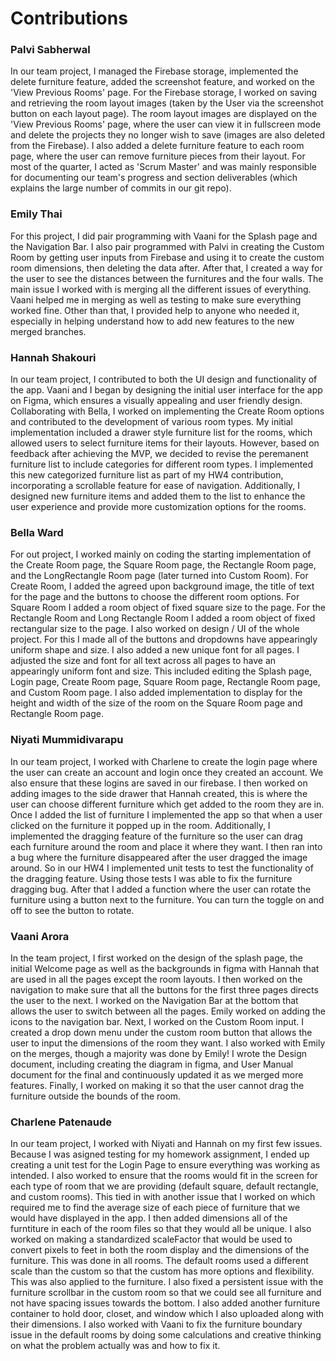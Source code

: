 # Contributions
### Palvi Sabherwal
In our team project, I managed the Firebase storage, implemented the delete furniture feature, added the screenshot feature, and worked on the 'View Previous Rooms' page. For the Firebase storage, I worked on saving and retrieving the room layout images (taken by the User via the screenshot button on each layout page). The room layout images are displayed on the 'View Previous Rooms' page, where the user can view it in fullscreen mode and delete the projects they no longer wish to save (images are also deleted from the Firebase). I also added a delete furniture feature to each room page, where the user can remove furniture pieces from their layout. For most of the quarter, I acted as 'Scrum Master' and was mainly responsible for documenting our team's progress and section deliverables (which explains the large number of commits in our git repo). 

### Emily Thai
For this project, I did pair programming with Vaani for the Splash page and the Navigation Bar. I also pair programmed with Palvi in creating the Custom Room by getting user inputs from Firebase and using it to create the custom room dimensions, then deleting the data after. After that, I created a way for the user to see the distances between the furnitures and the four walls. The main issue I worked with is merging all the different issues of everything. Vaani helped me in merging as well as testing to make sure everything worked fine. Other than that, I provided help to anyone who needed it, especially in helping understand how to add new features to the new merged branches.

### Hannah Shakouri
In our team project, I contributed to both the UI design and functionality of the app. Vaani and I began by designing the initial user interface for the app on Figma, which ensures a visually appealing and user friendly design. Collaborating with Bella, I worked on implementing the Create Room options and contributed to the development of various room types. My initial implementation included a drawer style furniture list for the rooms, which allowed users to select furniture items for their layouts. However, based on feedback after achieving the MVP, we decided to revise the peremanent furniture list to include categories for different room types. I implemented this new categorized furniture list as part of my HW4 contribution, incorporating a scrollable feature for ease of navigation. Additionally, I designed new furniture items and added them to the list to enhance the user experience and provide more customization options for the rooms. 

### Bella Ward
For out project, I worked mainly on coding the starting implementation of the Create Room page, the Square Room page, the Rectangle Room page, and the LongRectangle Room page (later turned into Custom Room). For Create Room, I added the agreed upon background image, the title of text for the page and the buttons to choose the different room options. For Square Room I added a room object of fixed square size to the page. For the Rectangle Room and Long Rectangle Room I added a room object of fixed rectangular size to the page.
I also worked on design / UI of the whole project. For this I made all of the buttons and dropdowns have appearingly uniform shape and size. I also added a new unique font for all pages. I adjusted the size and font for all text across all pages to have an appearingly uniform font and size. This included editing the Splash page, Login page, Create Room page, Square Room page, Rectangle Room page, and Custom Room page. I also added implementation to display for the height and width of the size of the room on the Square Room page and Rectangle Room page. 

### Niyati Mummidivarapu
In our team project, I worked with Charlene to create the login page where the user can create an account and login once they created an account. We also ensure that these logins are saved in our firebase. I then worked on adding images to the side drawer that Hannah created, this is where the user can choose different furniture which get added to the room they are in. Once I added the list of furniture I implemented the app so that when a user clicked on the furniture it popped up in the room. Additionally, I implemented the dragging feature of the furniture so the user can drag each furniture around the room and place it where they want. I then ran into a bug where the furniture disappeared after the user dragged the image around. So in our HW4 I implemented unit tests to test the functionality of the dragging feature. Using those tests I was able to fix the furniture dragging bug. After that I added a function where the user can rotate the furniture using a button next to the furniture. You can turn the toggle on and off to see the button to rotate.

### Vaani Arora
In the team project, I first worked on the design of the splash page, the initial Welcome page as well as the backgrounds in figma with Hannah that are used in all the pages except the room layouts. I then worked on the navigation to make sure that all the buttons for the first three pages directs the user to the next. I worked on the Navigation Bar at the bottom that allows the user to switch between all the pages. Emily worked on adding the icons to the navigation bar. Next, I worked on the Custom Room input. I created a drop down menu under the custom room button that allows the user to input the dimensions of the room they want. I also worked with Emily on the merges, though a majority was done by Emily! I wrote the Design document, including creating the diagram in figma, and User Manual document for the final and continuously updated it as we merged more features. Finally, I worked on making it so that the user cannot drag the furniture outside the bounds of the room.

### Charlene Patenaude
In our team project, I worked with Niyati and Hannah on my first few issues. Because I was asigned testing for my homework assignment, I ended up creating a unit test for the Login Page to ensure everything was working as intended. I also worked to ensure that the rooms would fit in the screen for each type of room that we are providing (default square, default rectangle, and custom rooms). This tied in with another issue that I worked on which required me to find the average size of each piece of furniture that we would have displayed in the app. I then added dimensions all of the furntiture in each of the room files so that they would all be unique. I also worked on making a standardized scaleFactor that would be used to convert pixels to feet in both the room display and the dimensions of the furniture. This was done in all rooms. The default rooms used a different scale than the custom so that the custom has more options and flexibility. This was also applied to the furniture. I also fixed a persistent issue with the furniture scrollbar in the custom room so that we could see all furniture and not have spacing issues towards the bottom. I also added another furniture container to hold door, closet, and window which I also uploaded along with their dimensions. I also worked with Vaani to fix the furniture boundary issue in the default rooms by doing some calculations and creative thinking on what the problem actually was and how to fix it. 
